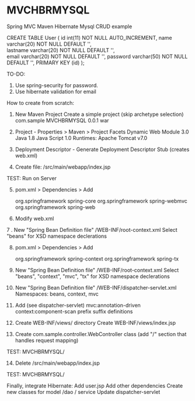 # MVCHBRMYSQL
Spring MVC Maven  Hibernate Mysql CRUD example

CREATE TABLE User (
  id int(11) NOT NULL AUTO_INCREMENT, 
  name varchar(20) NOT NULL DEFAULT '',  
  lastname varchar(20) NOT NULL DEFAULT '',  
  email varchar(20) NOT NULL DEFAULT '', 
  password varchar(50) NOT NULL DEFAULT '',
  PRIMARY KEY (id)
);

TO-DO: 
1. Use spring-security for password.
2. Use hibernate validation for email

How to create from scratch:

1. New Maven Project
  Create a simple project (skip archetype selection)
  com.sample
  MVCHBRMYSQL
  0.0.1
  war

2. Project - Properties > Maven > Project Facets
   Dynamic Web Module 3.0
   Java               1.8
   Java Script        1.0
   Runtimes: Apache Tomcat v7.0

3. Deployment Descriptor - Generate Deployment Descriptor Stub
   (creates web.xml)

4. Create file:  /src/main/webapp/index.jsp

TEST: Run on Server

5. pom.xml > Dependencies > Add

   org.springframework    spring-core
   org.springframework    spring-webmvc
   org.springframework    spring-web

6. Modify web.xml

7 . New "Spring Bean Definition file" /WEB-INF/root-context.xml
    Select "beans" for XSD namespace declerations

8. pom.xml > Dependencies > Add    

   org.springframework    spring-context
   org.springframework    spring-tx

9. New "Spring Bean Definition file" /WEB-INF/root-context.xml
   Select "beans", "context", "mvc", "tx" for XSD namespace declerations

10. New "Spring Bean Definition file" /WEB-INF/dispatcher-servlet.xml
   Namespaces: beans, context, mvc

11. Add (see dispatcher-servlet)
   mvc:annotation-driven
   context:component-scan
   prefix suffix definitions

12. Create WEB-INF/views/ directory
    Create WEB-INF/views/index.jsp

13. Create com.sample.controller.WebController class (add "/" section that handles request mapping)

TEST: MVCHBRMYSQL/

14. Delete /src/main/webapp/index.jsp

TEST: MVCHBRMYSQL/

Finally, integrate Hibernate: 
Add user.jsp
Add other dependencies
Create new classes for model /dao / service
Update dispatcher-servlet
